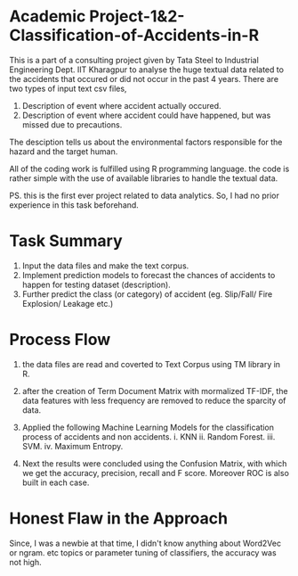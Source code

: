 # Academic Project-1&2-Classification-of-Accidents-in-R

This is a part of a consulting project given by Tata Steel to Industrial Engineering Dept. IIT Kharagpur to analyse the huge textual data related to the accidents that occured or did not occur in the past 4 years. 
There are two types of input text csv files, 

1. Description of event where accident actually occured. 
2. Description of event where accident could have happened, but was missed due to precautions.

The desciption tells us about the environmental factors responsible for the hazard and the target human.

All of the coding work is fulfilled using R programming language. the code is rather simple with the use of available libraries to handle the textual data.


PS. this is the first ever project related to data analytics. So, I had no prior experience in this task beforehand.

#  Task Summary

1. Input the data files and make the text corpus.
2. Implement prediction models to forecast the chances of accidents to happen for testing dataset (description).
3. Further predict the class (or category) of accident (eg. Slip/Fall/ Fire Explosion/ Leakage etc.)


#  Process Flow

1. the data files are read and coverted to Text Corpus using TM library in R.
2. after the creation of Term Document Matrix with mormalized TF-IDF, the data features with less frequency are removed to reduce the sparcity of data.
3. Applied the following Machine Learning Models for the classification process of accidents and non accidents.
i. KNN
ii. Random Forest.
iii. SVM.
iv. Maximum Entropy.

4.  Next the results were concluded using the Confusion Matrix, with which we get the accuracy, precision, recall and F score. Moreover ROC is also built in each case.

#  Honest Flaw in the Approach

Since, I was a newbie at that time, I didn't know anything about Word2Vec or ngram. etc topics or parameter tuning of classifiers, the accuracy was not high. 
